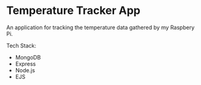# Temperature Tracker App

An application for tracking the temperature data gathered by my Raspbery Pi.

Tech Stack:

- MongoDB
- Express
- Node.js
- EJS